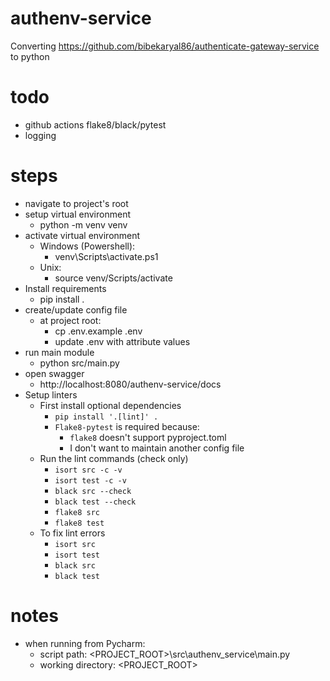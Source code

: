 # authenv-service

Converting https://github.com/bibekaryal86/authenticate-gateway-service to python


# todo
* github actions flake8/black/pytest
* logging

# steps
* navigate to project's root
* setup virtual environment
  * python -m venv venv
* activate virtual environment
  * Windows (Powershell):
    * venv\Scripts\activate.ps1
  * Unix: 
    * source venv/Scripts/activate
* Install requirements
  * pip install .
* create/update config file
  * at project root:
    * cp .env.example .env
    * update .env with attribute values
* run main module
  * python src/main.py
* open swagger
  * http://localhost:8080/authenv-service/docs
* Setup linters
  * First install optional dependencies
    * `pip install '.[lint]' .`
    * `Flake8-pytest` is required because:
      * `flake8` doesn't support pyproject.toml
      * I don't want to maintain another config file
  * Run the lint commands (check only)
    * `isort src -c -v`
    * `isort test -c -v`
    * `black src --check`
    * `black test --check`
    * `flake8 src`
    * `flake8 test`
  * To fix lint errors
    * `isort src`
    * `isort test`
    * `black src`
    * `black test`

# notes
* when running from Pycharm:
  * script path: <PROJECT_ROOT>\src\authenv_service\main.py
  * working directory: <PROJECT_ROOT>
